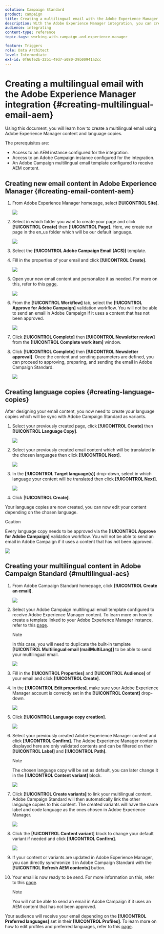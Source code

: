 ```yaml
---
solution: Campaign Standard
product: campaign
title: Creating a multilingual email with the Adobe Experience Manager integration.
description: With the Adobe Experience Manager integration, you can create content directly in AEM and use it later on in Adobe Campaign.
audience: integrating
content-type: reference
topic-tags: working-with-campaign-and-experience-manager

feature: Triggers
role: Data Architect
level: Intermediate
exl-id: 0f66fe2b-22b1-49d7-a080-29b00941a2cc
---
```

# Creating a multilingual email with the Adobe Experience Manager integration {#creating-multilingual-email-aem}

Using this document, you will learn how to create a multilingual email using Adobe Experience Manager content and language copies.

The prerequisites are:

* Access to an AEM instance configured for the integration.
* Access to an Adobe Campaign instance configured for the integration.
* An Adobe Campaign multilingual email template configured to receive AEM content.

## Creating new email content in Adobe Experience Manager {#creating-email-content-aem}

1. From Adobe Experience Manager homepage, select **[!UICONTROL Site]**.

   ![](assets/aem_acs_1.png)

1. Select in which folder you want to create your page and click **[!UICONTROL Create]** then **[!UICONTROL Page]**. Here, we create our page in the en_us folder which will be our default language.

   ![](assets/aem_acs_2.png)

1. Select the **[!UICONTROL Adobe Campaign Email (ACS)]** template.

1. Fill in the properties of your email and click **[!UICONTROL Create]**.

   ![](assets/aem_acs_3.png)

1. Open your new email content and personalize it as needed. For more on this, refer to this [page](../../integrating/using/creating-email-experience-manager.md#editing-email-aem).

   ![](assets/aem_acs_4.png)

1. From the **[!UICONTROL Workflow]** tab, select the **[!UICONTROL Approve for Adobe Campaign]** validation workflow. You will not be able to send an email in Adobe Campaign if it uses a content that has not been approved.

   ![](assets/aem_acs_7.png)

1. Click **[!UICONTROL Complete]** then **[!UICONTROL Newsletter review]** from the **[!UICONTROL Complete work item]** window.

1. Click **[!UICONTROL Complete]** then **[!UICONTROL Newsletter approval]**. Once the content and sending parameters are defined, you can proceed to approving, preparing, and sending the email in Adobe Campaign Standard.

   ![](assets/aem_acs_8.png)

## Creating language copies {#creating-language-copies}

After designing your email content, you now need to create your language copies which will be sync with Adobe Campaign Standard as variants.

1. Select your previously created page, click **[!UICONTROL Create]** then **[!UICONTROL Language Copy]**.

   ![](assets/aem_acs_5.png)

1. Select your previously created email content which will be translated in the chosen languages then click **[!UICONTROL Next]**.

   ![](assets/aem_acs_6.png)

1. In the **[!UICONTROL Target language(s)]** drop-down, select in which language your content will be translated then click **[!UICONTROL Next]**.

   ![](assets/aem_acs_9.png)

1. Click **[!UICONTROL Create]**.

Your language copies are now created, you can now edit your content depending on the chosen language.

>[!CAUTION]
>
>Every language copy needs to be approved via the **[!UICONTROL Approve for Adobe Campaign]** validation workflow. You will not be able to send an email in Adobe Campaign if it uses a content that has not been approved.

![](assets/aem_acs_11.png)

## Creating your multilingual content in Adobe Campaign Standard {#multilingual-acs}

1. From Adobe Campaign Standard homepage, click **[!UICONTROL Create an email]**.

    ![](assets/aem_acs_12.png)

1. Select your Adobe Campaign multilingual email template configured to receive Adobe Experience Manager content. To learn more on how to create a template linked to your Adobe Experience Manager instance, refer to this [page](../../integrating/using/configure-experience-manager.md#config-acs).

   >[!NOTE]
   >
   >In this case, you will need to duplicate the built-in template **[!UICONTROL Multilingual email (mailMultiLang)]** to be able to send your multilingual email.

    ![](assets/aem_acs_13.png)

1. Fill in the **[!UICONTROL Properties]** and **[!UICONTROL Audience]** of your email and click **[!UICONTROL Create]**.

1. In the **[!UICONTROL Edit properties]**, make sure your Adobe Experience Manager account is correctly set in the **[!UICONTROL Content]** drop-down.

    ![](assets/aem_acs_20.png)

1. Click **[!UICONTROL Language copy creation]**.

    ![](assets/aem_acs_16.png)

1. Select your previously created Adobe Experience Manager content and click **[!UICONTROL Confirm]**. The Adobe Experience Manager contents displayed here are only validated contents and can be filtered on their **[!UICONTROL Label]** and **[!UICONTROL Path]**.

   >[!NOTE]
   >
   >The chosen language copy will be set as default, you can later change it in the **[!UICONTROL Content variant]** block.

    ![](assets/aem_acs_17.png)

1. Click **[!UICONTROL Create variants]** to link your multilingual content. Adobe Campaign Standard will then automatically link the other language copies to this content. The created variants will have the same label and code language as the ones chosen in Adobe Experience Manager.

    ![](assets/aem_acs_18.png)

1. Click the **[!UICONTROL Content variant]** block to change your default variant if needed and click **[!UICONTROL Confirm]**.

    ![](assets/aem_acs_19.png)

1. If your content or variants are updated in Adobe Experience Manager, you can directly synchronize it in Adobe Campaign Standard with the **[!UICONTROL Refresh AEM contents]** button.

1. Your email is now ready to be send. For more information on this, refer to this [page](../../sending/using/get-started-sending-messages.md).

    >[!NOTE]
    >
    >You will not be able to send an email in Adobe Campaign if it uses an AEM content that has not been approved.

Your audience will receive your email depending on the **[!UICONTROL Preferred languages]** set in their **[!UICONTROL Profiles]**. To learn more on how to edit profiles and preferred languages, refer to this [page](../../audiences/using/editing-profiles.md).
